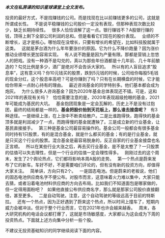   
  
***本文在私房课的知识星球课堂上全文发布。***
  
投资的最好方式，不是找赚钱的公司。而是找现在比以前赚钱更多的公司，这就是所谓成长性。
 
不是说平稳赚钱的公司股价一定没有表现，但那种表现次数比较少，缺乏长期持续性。
 
很多人恰恰误解了这一点。银行赚钱不？A股银行赚的钱，顶得上剩下全部公司利润的总和。但是看看它们现在的股价表现。
 
业绩的不断增长，这才是核心。哪怕现在没增长，只要有增长的希望在，比如科技股就属于这类。
 
这就是茅台酒为什么年年要涨价的原因。它为什么不降价跑量？因为涨价推动业绩增长更加容易实现。
 
有人说不跑量是因为产量有限。那都是营销上忽悠人的把戏。没有一种酒不是勾兑的，真以为那些年份酒都是十几年前、几十年前酿造的？勾兑比例是多少，酒厂是绝对不会告诉大家的。
 
所以有的人盲目追求“股息率”，这有意义吗？你10元钱买的股票，跌到5元钱的时候，公司给你每股5毛钱的现金分红，这个股息率高吧？可是你赚到了吗？只有在长期横盘的时候，它才能给你带来一点耐心持有的理由。
 
最近咨询基金的同学特别多。他们基本都会成为炮灰。
 
为什么很多人咨询基金？因为2020年基金总体表现还不错。可是，这和2021年的表现有关吗？
 
恰恰需要注意的是，2020年表现超级抢眼的基金，2021年可能成为基民的大坑。
 
基金抱团现象是一定会瓦解的，历史上不是没有过抱团，最终的结局都是一样的。**基金把股价抬到天花板上，那么谁去接盘呢？**
 
有3种途径。一是继续上涨，在上涨中不断卖给散户。二是比谁跑得快，跑得快的基金顶多就是利润减少了一点，而跑得慢的基金就遭殃了。三是成立新的行业基金，让基民直接接手。
 
第三种是基金公司最容易操作的。基金公司一般都会有很多基金同时持有1只股票，有的是混合基金，就是什么都买的基金；有的是行业基金，就是只买这个行业的股票。混合基金是最容易脱身的，反正自家的行业基金接盘也名正言顺。
 
所以在某些行业大涨之后，再去买行业基金，是不是太憨了？一只股票的估值可以失去理性，但是一个行业的估值一定会理性得多。
 
刚刚过去的这个周末，发生了2个舆论热点，它们都将影响本周A股的走势。
 
第一个热点是蔚来发布了它的新车。车好不好，不是需要咱们评论的，但有没有新的投资方向，却值得大家关注。
 
简单讲，方向只有2个。
 
一是固态电池。但是蔚来的老板说，他们的固态电池供应商名字不便公布。对股市而言，这意味着火力难以集中，大家只能去猜，或者沿着电池材料供应商的方向去布局。比如我们不知道面包是哪家做的，但一定得用面粉吧？
 
如果他直接公布供应商名字，那么就是那家公司股价直接翻倍，甚至更多。
 
二是自动驾驶。注意，这个自动驾驶的等级远高于目前的特斯拉。
 
还有一个热点，因为正好遇到了蔚来这个热点，所以时间上撞车了，短期内威力会被冲淡。但对于整个行业而言，它在2021年也许会越来越香。
 
周末，各大研究机构的电话会议都打爆了，这就是市场敏感度，大家都认为这会成为下周的投资热点。下面就上述方向集中分析一些个股。
  
不建议无投资基础知识的同学继续阅读下面的内容。